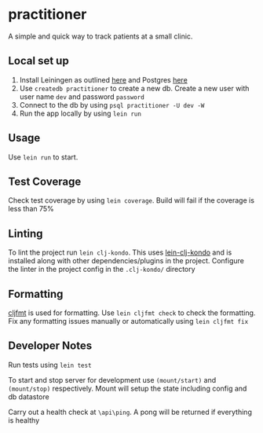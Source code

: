 # practitioner

A simple and quick way to track patients at a small clinic.

## Local set up
1. Install Leiningen as outlined [here](https://leiningen.org/) and Postgres [here](https://www.postgresql.org/docs/14/tutorial-install.html)  
2. Use `createdb practitioner` to create a new db. Create a new user with user name `dev` and password `password`
3. Connect to the db by using `psql practitioner -U dev -W`
4. Run the app locally by using `lein run`

## Usage

Use `lein run` to start.

## Test Coverage
Check test coverage by using `lein coverage`. Build will fail if the coverage is less than 75%

## Linting 

To lint the project run `lein clj-kondo`. This uses [lein-clj-kondo](https://github.com/clj-kondo/lein-clj-kondo) and is installed along with other dependencies/plugins 
in the project. Configure the linter in the project config 
in the `.clj-kondo/` directory 

## Formatting 

[cljfmt](https://github.com/weavejester/cljfmt) is used for formatting. Use `lein cljfmt check` to check the formatting. 
Fix any formatting issues manually or automatically using `lein cljfmt fix `

## Developer Notes

Run tests using `lein test`

To start and stop server for development use `(mount/start)` and `(mount/stop)` respectively. Mount will setup the state including config and db datastore

Carry out a health check at `\api\ping`. A pong will be returned if everything is healthy

